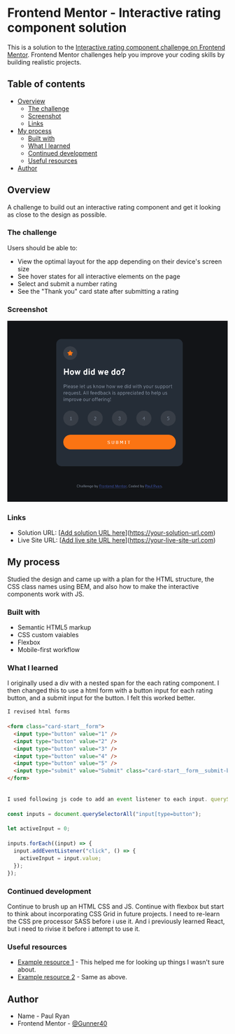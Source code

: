 # Frontend Mentor - Interactive rating component solution

This is a solution to the [Interactive rating component challenge on Frontend Mentor](https://www.frontendmentor.io/challenges/interactive-rating-component-koxpeBUmI). Frontend Mentor challenges help you improve your coding skills by building realistic projects.

## Table of contents

- [Overview](#overview)
  - [The challenge](#the-challenge)
  - [Screenshot](#screenshot)
  - [Links](#links)
- [My process](#my-process)
  - [Built with](#built-with)
  - [What I learned](#what-i-learned)
  - [Continued development](#continued-development)
  - [Useful resources](#useful-resources)
- [Author](#author)

## Overview

A challenge to build out an interactive rating component and get it looking as close to the design as possible.

### The challenge

Users should be able to:

- View the optimal layout for the app depending on their device's screen size
- See hover states for all interactive elements on the page
- Select and submit a number rating
- See the "Thank you" card state after submitting a rating

### Screenshot

![](./Screenshot-interative-rating-component.png)

### Links

- Solution URL: [[Add solution URL here](https://github.com/Gunner40/interactive-rating-component)](https://your-solution-url.com)
- Live Site URL: [[Add live site URL here](https://gunner40.github.io/interactive-rating-component/)](https://your-live-site-url.com)

## My process

Studied the design and came up with a plan for the HTML structure, the CSS class names using BEM, and also how to make the interactive components work with JS.

### Built with

- Semantic HTML5 markup
- CSS custom vaiables
- Flexbox
- Mobile-first workflow

### What I learned

I originally used a div with a nested span for the each rating component. I then changed this to use a html form with a button input for each rating button, and a submit input for the button. I felt this worked better.

```html
I revised html forms

<form class="card-start__form">
  <input type="button" value="1" />
  <input type="button" value="2" />
  <input type="button" value="3" />
  <input type="button" value="4" />
  <input type="button" value="5" />
  <input type="submit" value="Submit" class="card-start__form__submit-button" />
</form>
```

```js

I used following js code to add an event listener to each input. querySelectorAll returned a nodelist which I iterated through like an array using forEach().

const inputs = document.querySelectorAll("input[type=button");

let activeInput = 0;

inputs.forEach((input) => {
  input.addEventListener("click", () => {
    activeInput = input.value;
  });
});

```

### Continued development

Continue to brush up an HTML CSS and JS. Continue with flexbox but start to think about incorporating CSS Grid in future projects. I need to re-learn the CSS pre processor SASS before i use it. And i previously learned React, but i need to rivise it before i attempt to use it.

### Useful resources

- [Example resource 1](https://developer.mozilla.org) - This helped me for looking up things I wasn't sure about.
- [Example resource 2](https://www.w3schools.com/) - Same as above.

## Author

- Name - Paul Ryan
- Frontend Mentor - [@Gunner40](https://www.frontendmentor.io/profile/Gunner40)
